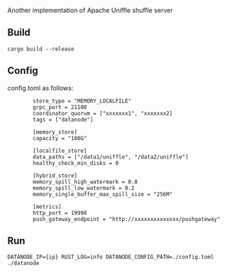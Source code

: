 Another implementation of Apache Uniffle shuffle server

## Build

`cargo build --release`


## Config

config.toml as follows:

``` 
        store_type = "MEMORY_LOCALFILE"
        grpc_port = 21100
        coordinator_quorum = ["xxxxxxx1", "xxxxxxx2]
        tags = ["datanode"]

        [memory_store]
        capacity = "100G"

        [localfile_store]
        data_paths = ["/data1/uniffle", "/data2/uniffle"]
        healthy_check_min_disks = 0

        [hybrid_store]
        memory_spill_high_watermark = 0.8
        memory_spill_low_watermark = 0.2
        memory_single_buffer_max_spill_size = "256M"
        
        [metrics]
        http_port = 19998
        push_gateway_endpoint = "http://xxxxxxxxxxxxxx/pushgateway"
``` 

## Run

`DATANODE_IP={ip} RUST_LOG=info DATANODE_CONFIG_PATH=./config.toml ./datanode`